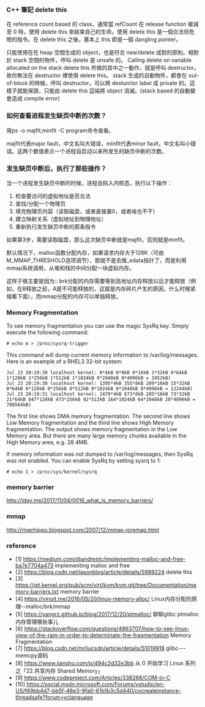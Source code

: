 


### C++ 筆記 delete this

在 reference count based 的 class，通常當 refCount 在 release function 被減至 0 時，使用 delete this 來結束自己的生命。使用 delete this 是一個合法但危險的指令。在 delete this 之後，基本上 this 即是一個 dangling pointer。

只能使用在在 heap 空間生成的 object，也是符合 new/delete 成對的原則。相對於 stack 空間的物件，呼叫 delete 是 unsafe 的。 Calling delete on variable allocated on the stack
delete this 所做的其中之一動作，就是呼叫 destructor。故你無法在 destructor 裡使用 delete this。
stack 生成的自動物件，都會在 out-of-block 的時候，呼叫 destructor。可以將 desturctor label 成 private 的。這樣子就能保證，只能由 delete this 這端將 object 消滅。(stack based 的自動變會造成 compile error)


### 如何查看进程发生缺页中断的次数？

用ps -o majflt,minflt -C program命令查看。

majflt代表major fault，中文名叫大错误，minflt代表minor fault，中文名叫小错误。这两个数值表示一个进程自启动以来所发生的缺页中断的次数。

### 发生缺页中断后，执行了那些操作？

当一个进程发生缺页中断的时候，进程会陷入内核态，执行以下操作：

1. 检查要访问的虚拟地址是否合法
2. 查找/分配一个物理页
3. 填充物理页内容（读取磁盘，或者直接置0，或者啥也不干）
4. 建立映射关系（虚拟地址到物理地址）
5. 重新执行发生缺页中断的那条指令

如果第3步，需要读取磁盘，那么这次缺页中断就是majflt，否则就是minflt。

默认情况下，malloc函数分配内存，如果请求内存大于128K（可由M_MMAP_THRESHOLD选项调节），那就不是去推_edata指针了，而是利用mmap系统调用，从堆和栈的中间分配一块虚拟内存。

这样子做主要是因为::
brk分配的内存需要等到高地址内存释放以后才能释放（例如，在B释放之前，A是不可能释放的，这就是内存碎片产生的原因，什么时候紧缩看下面），而mmap分配的内存可以单独释放。

### Memory Fragmentation

To see memory fragmentation you can use the magic SysRq key. Simply execute the following command:
```
# echo m > /proc/sysrq-trigger
```
This command will dump current memory information to /var/log/messages. Here is an example of a RHEL3 32-bit system:
```
Jul 23 20:19:30 localhost kernel: 0*4kB 0*8kB 0*16kB 1*32kB 0*64kB 1*128kB 1*256kB 1*512kB 1*1024kB 0*2048kB 0*4096kB = 1952kB)
Jul 23 20:19:30 localhost kernel: 1395*4kB 355*8kB 209*16kB 15*32kB 0*64kB 0*128kB 0*256kB 0*512kB 0*1024kB 0*2048kB 0*4096kB = 12244kB)
Jul 23 20:19:31 localhost kernel: 1479*4kB 673*8kB 205*16kB 73*32kB 21*64kB 847*128kB 473*256kB 92*512kB 164*1024kB 64*2048kB 28*4096kB = 708564kB)
```
The first line shows DMA memory fragmentation. The second line shows Low Memory fragmentation and the third line shows High Memory fragmentation. The output shows memory fragmentation in the Low Memory area. But there are many large memory chunks available in the High Memory area, e.g. 28 4MB.

If memory information was not dumped to /var/log/messages, then SysRq was not enabled. You can enable SysRq by setting sysrq to 1:

```
# echo 1 > /proc/sys/kernel/sysrq
```


### memory barrier
http://lday.me/2017/11/04/0016_what_is_memory_barriers/

### mmap
http://riverhippo.blogspot.com/2007/12/mmap-ioremap.html

### reference
* [1] https://medium.com/@andrestc/implementing-malloc-and-free-ba7e7704a473 implementing malloc and free
* [2] https://blog.csdn.net/jasonblog/article/details/5989224 delete this
* [3] https://git.kernel.org/pub/scm/virt/kvm/kvm.git/tree/Documentation/memory-barriers.txt memory barrier
* [4] https://vinoit.me/2016/05/20/linux-memory-alloc/ Linux内存分配的原理--malloc/brk/mmap
* [5] https://yangrz.github.io/blog/2017/12/20/ptmalloc/ 聊聊glibc ptmalloc内存管理哪些事儿
* [6] https://stackoverflow.com/questions/4863707/how-to-see-linux-view-of-the-ram-in-order-to-determinate-the-fragmentation Memory Fragmentation
* [7] https://blog.csdn.net/mrliucsdn/article/details/51019918 glibc---memcpy源码
* [8] https://www.jianshu.com/p/494c2d32e3bb 从 0 开始学习 Linux 系列之「22.共享内存 Shared Memory」
* [9] https://www.codeproject.com/Articles/338268/COM-in-C
* [10] https://social.msdn.microsoft.com/Forums/vstudio/en-US/f49bb4d7-bb5f-46e3-9fa0-61b1b3c5d440/cocreateinstance-threadsafe?forum=vclanguage
